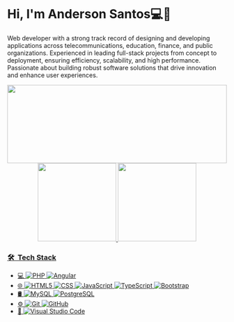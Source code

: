<!--
**andersantos93/andersantos93** is a ✨ _special_ ✨ repository because its `README.md` (this file) appears on your GitHub profile.

Here are some ideas to get you started:

- 🔭 I’m currently working on ...
- 🌱 I’m currently learning ...
- 👯 I’m looking to collaborate on ...
- 🤔 I’m looking for help with ...
- 💬 Ask me about ...
- 📫 How to reach me: ...
- 😄 Pronouns: ...
- ⚡ Fun fact: ...
-->

# Hi, I'm Anderson Santos💻👋

<p>Web developer with a strong track record of designing and developing applications across telecommunications, education, finance, and public organizations. Experienced in leading full-stack projects from concept to deployment, ensuring efficiency, scalability, and high performance. Passionate about building robust software solutions that drive innovation and enhance user experiences.</p>

<p align="center" >
  <img height="180em" width=100% src="https://github-readme-streak-stats.herokuapp.com?user=andersantos93&theme=dark&hide_border=true)" />
  <a href="https://github.com/andersantos93">
  <img height="180em" src="https://github-readme-stats.vercel.app/api?username=andersantos93&show_icons=true&theme=dark&include_all_commits=true&count_private=true"/>
  <img height="180em" src="https://github-readme-stats.vercel.app/api/top-langs/?username=andersantos93&layout=compact&langs_count=16&theme=dark"/>
 </p>

### 🛠 &nbsp;Tech Stack
 - 💻
    ![PHP](https://img.shields.io/badge/-PHP-333333?style=flat&logo=php)
    ![Angular](https://img.shields.io/badge/-Angular-333333?style=flat&logo=Angular&logoColor=007396)
 - 🌐 
 ![HTML5](https://img.shields.io/badge/-HTML5-333333?style=flat&logo=HTML5)
 ![CSS](https://img.shields.io/badge/-CSS-333333?style=flat&logo=CSS3&logoColor=1572B6)
 ![JavaScript](https://img.shields.io/badge/-JavaScript-333333?style=flat&logo=javascript)
 ![TypeScript](https://img.shields.io/badge/-TypeScript-333333?style=flat&logo=typescript)
 ![Bootstrap](https://img.shields.io/badge/-Bootstrap-333333?style=flat&logo=bootstrap&logoColor=563D7C)
 - 🛢
 ![MySQL](https://img.shields.io/badge/-MySQL-333333?style=flat&logo=mysql)
 ![PostgreSQL](https://img.shields.io/badge/-PostgreSQL-333333?style=flat&logo=PostgreSQL)
 - ⚙️
 ![Git](https://img.shields.io/badge/-Git-333333?style=flat&logo=git)
 ![GitHub](https://img.shields.io/badge/-GitHub-333333?style=flat&logo=github)
 - 🔧 
 ![Visual Studio Code](https://img.shields.io/badge/-Visual%20Studio%20Code-333333?style=flat&logo=visual-studio-code&logoColor=007ACC)
